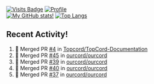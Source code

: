 [![Visits Badge](https://badges.pufler.dev/visits/misly16/misly16)](https://badges.pufler.dev)
[![Profile](https://raw.githubusercontent.com/Misly16/Misly16/master/index.png)](https://github.com/misly16)
<br>
[![My GitHub stats!](https://github-readme-stats.vercel.app/api?username=misly16&show_icons=true&theme=dracula)](https://github.com/misly16)
[![Top Langs](https://github-readme-stats.vercel.app/api/top-langs/?username=misly16&theme=dracula&layout=compact&langs_count=10)](https://github.com/misly16)
<br>


## Recent Activity!
<!--START_SECTION:activity-->
1. 🎉 Merged PR [#4](https://github.com/Topcord/TopCord-Documentation/pull/4) in [Topcord/TopCord-Documentation](https://github.com/Topcord/TopCord-Documentation)
2. 🎉 Merged PR [#45](https://github.com/ourcord/ourcord/pull/45) in [ourcord/ourcord](https://github.com/ourcord/ourcord)
3. 🎉 Merged PR [#39](https://github.com/ourcord/ourcord/pull/39) in [ourcord/ourcord](https://github.com/ourcord/ourcord)
4. 🎉 Merged PR [#40](https://github.com/ourcord/ourcord/pull/40) in [ourcord/ourcord](https://github.com/ourcord/ourcord)
5. 🎉 Merged PR [#37](https://github.com/ourcord/ourcord/pull/37) in [ourcord/ourcord](https://github.com/ourcord/ourcord)
<!--END_SECTION:activity-->

